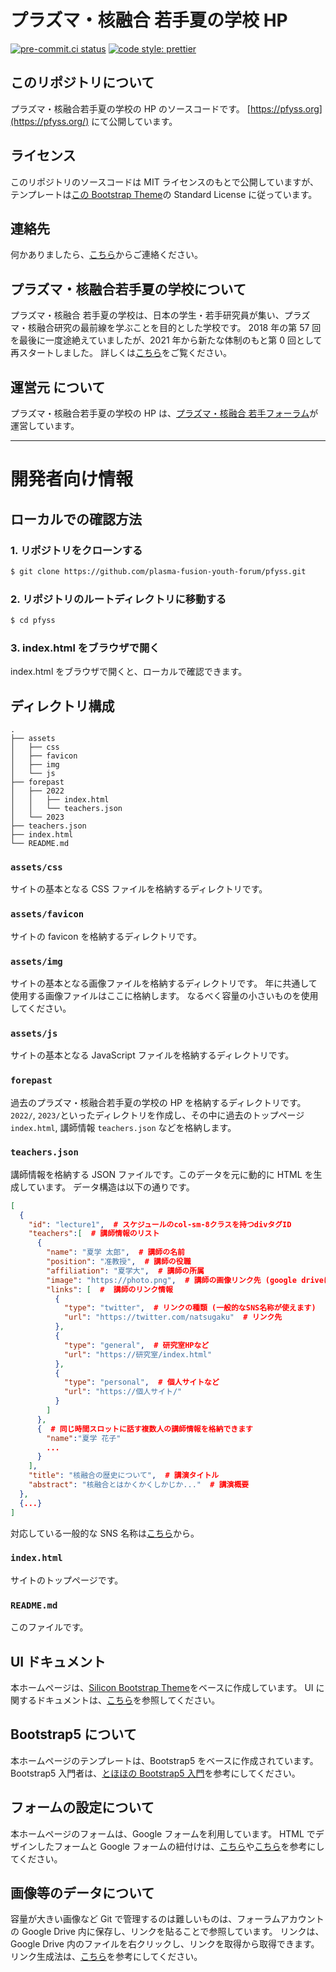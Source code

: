 # プラズマ・核融合 若手夏の学校 HP

[![pre-commit.ci status](https://results.pre-commit.ci/badge/github/plasma-fusion-youth-forum/pfyss/main.svg)](https://results.pre-commit.ci/latest/github/plasma-fusion-youth-forum/pfyss/main)
[![code style: prettier](https://img.shields.io/badge/code_style-prettier-ff69b4.svg?style=flat-square)](https://github.com/prettier/prettier)

## このリポジトリについて

プラズマ・核融合若手夏の学校の HP のソースコードです。
[https://pfyss.org](https://pfyss.org/)
にて公開しています。

## ライセンス

このリポジトリのソースコードは MIT ライセンスのもとで公開していますが、テンプレートは[この Bootstrap Theme](https://themes.getbootstrap.com/product/silicon-business-technology-template-ui-kit/)の Standard License に従っています。

## 連絡先

何かありましたら、[こちら](https://pfyss.org/contact.html)からご連絡ください。

## プラズマ・核融合若手夏の学校について

プラズマ・核融合 若手夏の学校は、日本の学生・若手研究員が集い、プラズマ・核融合研究の最前線を学ぶことを目的とした学校です。
2018 年の第 57 回を最後に一度途絶えていましたが、2021 年から新たな体制のもと第 0 回として再スタートしました。
詳しくは[こちら](https://pfyss.org/about.html)をご覧ください。

## 運営元 について

プラズマ・核融合若手夏の学校の HP は、[プラズマ・核融合 若手フォーラム](https://www.jspf.or.jp/wakate/)が運営しています。

---

# 開発者向け情報

## ローカルでの確認方法

### 1. リポジトリをクローンする

```bash
$ git clone https://github.com/plasma-fusion-youth-forum/pfyss.git
```

### 2. リポジトリのルートディレクトリに移動する

```bash
$ cd pfyss
```

### 3. index.html をブラウザで開く

index.html をブラウザで開くと、ローカルで確認できます。

## ディレクトリ構成

```
.
├── assets
│   ├── css
│   ├── favicon
│   ├── img
│   └── js
├── forepast
│   ├── 2022
│   │   ├── index.html
│   │   └── teachers.json
│   └── 2023
├── teachers.json
├── index.html
└── README.md
```

### `assets/css`

サイトの基本となる CSS ファイルを格納するディレクトリです。

### `assets/favicon`

サイトの favicon を格納するディレクトリです。

### `assets/img`

サイトの基本となる画像ファイルを格納するディレクトリです。
年に共通して使用する画像ファイルはここに格納します。
なるべく容量の小さいものを使用してください。

### `assets/js`

サイトの基本となる JavaScript ファイルを格納するディレクトリです。

### `forepast`

過去のプラズマ・核融合若手夏の学校の HP を格納するディレクトリです。
`2022/`, `2023/`といったディレクトリを作成し、その中に過去のトップページ`index.html`, 講師情報 `teachers.json`
などを格納します。

### `teachers.json`

講師情報を格納する JSON ファイルです。このデータを元に動的に HTML を生成しています。
データ構造は以下の通りです。

```json
[
  {
    "id": "lecture1",  # スケジュールのcol-sm-8クラスを持つdivタグID
    "teachers":[  # 講師情報のリスト
      {
        "name": "夏学 太郎",  # 講師の名前
        "position": "准教授",  # 講師の役職
        "affiliation": "夏学大",  # 講師の所属
        "image": "https://photo.png",  # 講師の画像リンク先 (google driveに保存してある画像のURL生成は後述)
        "links": [  #  講師のリンク情報
          {
            "type": "twitter",  # リンクの種類 (一般的なSNS名称が使えます)
            "url": "https://twitter.com/natsugaku"  # リンク先
          },
          {
            "type": "general",  # 研究室HPなど
            "url": "https://研究室/index.html"
          },
          {
            "type": "personal",  # 個人サイトなど
            "url": "https://個人サイト/"
          }
        ]
      },
      {  # 同じ時間スロットに話す複数人の講師情報を格納できます
        "name":"夏学 花子"
        ...
      }
    ],
    "title": "核融合の歴史について",  # 講演タイトル
    "abstract": "核融合とはかくかくしかじか..."  # 講演概要
  },
  {...}
]
```

対応している一般的な SNS 名称は[こちら](https://silicon.createx.studio/components/social-buttons.html)から。

### `index.html`

サイトのトップページです。

### `README.md`

このファイルです。

## UI ドキュメント

本ホームページは、[Silicon Bootstrap Theme](https://themes.getbootstrap.com/product/silicon-business-technology-template-ui-kit/)をベースに作成しています。
UI に関するドキュメントは、[こちら](https://silicon.createx.studio/components/typography.html)を参照してください。

## Bootstrap5 について

本ホームページのテンプレートは、Bootstrap5 をベースに作成されています。
Bootstrap5 入門者は、[とほほの Bootstrap5 入門](https://www.tohoho-web.com/bootstrap5/index.html)を参考にしてください。

## フォームの設定について

本ホームページのフォームは、Google フォームを利用しています。
HTML でデザインしたフォームと Google フォームの紐付けは、[こちら](https://zenn.dev/yurukei20/articles/9741118bfb5ee0)や[こちら](https://monomonotech.jp/kurage/memo/m220202_googleform_html.html)を参考にしてください。

## 画像等のデータについて

容量が大きい画像など Git で管理するのは難しいものは、フォーラムアカウントの Google Drive 内に保存し、リンクを貼ることで参照しています。
リンクは、Google Drive 内のファイルを右クリックし、リンクを取得から取得できます。
リンク生成法は、[こちら](https://qiita.com/TechnoKuRo/items/622c3dcc2ff3f7e09474#IMGタグで読ませる記事はあまたある)を参考にしてください。
